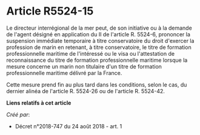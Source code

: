 # Article R5524-15

Le directeur interrégional de la mer peut, de son initiative ou à la demande de l'agent désigné en application du II de
l'article R. 5524-6, prononcer la suspension immédiate temporaire à titre conservatoire du droit d'exercer la profession de
marin en retenant, à titre conservatoire, le titre de formation professionnelle maritime de l'intéressé ou le visa ou
l'attestation de reconnaissance du titre de formation professionnelle maritime lorsque la mesure concerne un marin non
titulaire d'un titre de formation professionnelle maritime délivré par la France.

Cette mesure prend fin au plus tard dans les conditions, selon le cas, du dernier alinéa de l'article R. 5524-26 ou de
l'article R. 5524-42.

**Liens relatifs à cet article**

_Créé par_:

  - Décret n°2018-747 du 24 août 2018 - art. 1
